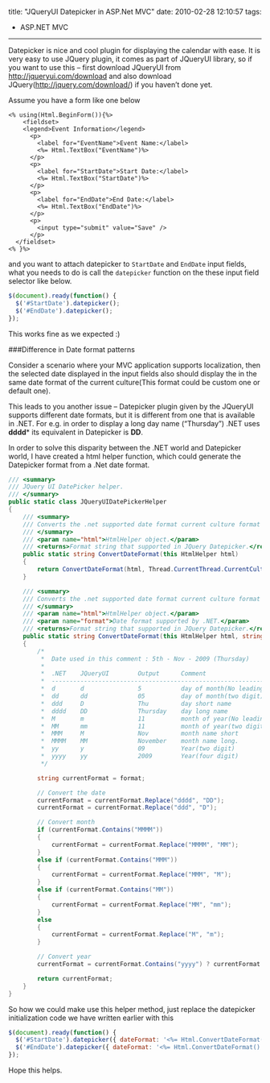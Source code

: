 title: "JQueryUI Datepicker in ASP.Net MVC"
date: 2010-02-28 12:10:57
tags:
- ASP.NET MVC
---

Datepicker is nice and cool plugin for displaying the calendar with ease. It is very easy to use JQuery plugin, it comes as part of JQueryUI library, so if you want to use this – first download JQueryUI from http://jqueryui.com/download and also download JQuery(http://jquery.com/download/) if you haven’t done yet.

Assume you have a form like one below

```
<% using(Html.BeginForm()){%>
    <fieldset>
    <legend>Event Information</legend>
      <p>
        <label for="EventName">Event Name:</label>
        <%= Html.TextBox("EventName")%>
      </p>
      <p>
        <label for="StartDate">Start Date:</label>
        <%= Html.TextBox("StartDate")%>
      </p>
      <p>
        <label for="EndDate">End Date:</label>
        <%= Html.TextBox("EndDate")%>
      </p>
      <p>
        <input type="submit" value="Save" />
      </p>
  </fieldset>
<% }%>
```

and you want to attach datepicker to `StartDate` and `EndDate` input fields, what you needs to do is call the `datepicker` function on the these input field selector like below.

```js
$(document).ready(function() {
  $('#StartDate').datepicker();
  $('#EndDate').datepicker();
});
```

This works fine as we expected :)

###Difference in Date format patterns

Consider a scenario where your MVC application supports localization, then the selected date displayed in the input fields also should display the in the same date format of the current culture(This format could be custom one or default one).

This leads to you another issue – Datepicker plugin given by the JQueryUI supports different date formats, but it is different from one that is available in .NET. For e.g. in order to display a long day name (“Thursday”) .NET uses **dddd*** its equivalent in Datepicker is **DD**.

In order to solve this disparity between the .NET world and Datepicker world, I have created a html helper function, which could generate the Datepicker format from a .Net date format.

```cs
/// <summary>
/// JQuery UI DatePicker helper.
/// </summary>
public static class JQueryUIDatePickerHelper
{
    /// <summary>
    /// Converts the .net supported date format current culture format into JQuery Datepicker format.
    /// </summary>
    /// <param name="html">HtmlHelper object.</param>
    /// <returns>Format string that supported in JQuery Datepicker.</returns>
    public static string ConvertDateFormat(this HtmlHelper html)
    {
        return ConvertDateFormat(html, Thread.CurrentThread.CurrentCulture.DateTimeFormat.ShortDatePattern);
    }

    /// <summary>
    /// Converts the .net supported date format current culture format into JQuery Datepicker format.
    /// </summary>
    /// <param name="html">HtmlHelper object.</param>
    /// <param name="format">Date format supported by .NET.</param>
    /// <returns>Format string that supported in JQuery Datepicker.</returns>
    public static string ConvertDateFormat(this HtmlHelper html, string format)
    {
        /*
         *  Date used in this comment : 5th - Nov - 2009 (Thursday)
         *
         *  .NET    JQueryUI        Output      Comment
         *  --------------------------------------------------------------
         *  d       d               5           day of month(No leading zero)
         *  dd      dd              05          day of month(two digit)
         *  ddd     D               Thu         day short name
         *  dddd    DD              Thursday    day long name
         *  M       m               11          month of year(No leading zero)
         *  MM      mm              11          month of year(two digit)
         *  MMM     M               Nov         month name short
         *  MMMM    MM              November    month name long.
         *  yy      y               09          Year(two digit)
         *  yyyy    yy              2009        Year(four digit)             *
         */

        string currentFormat = format;

        // Convert the date
        currentFormat = currentFormat.Replace("dddd", "DD");
        currentFormat = currentFormat.Replace("ddd", "D");

        // Convert month
        if (currentFormat.Contains("MMMM"))
        {
            currentFormat = currentFormat.Replace("MMMM", "MM");
        }
        else if (currentFormat.Contains("MMM"))
        {
            currentFormat = currentFormat.Replace("MMM", "M");
        }
        else if (currentFormat.Contains("MM"))
        {
            currentFormat = currentFormat.Replace("MM", "mm");
        }
        else
        {
            currentFormat = currentFormat.Replace("M", "m");
        }

        // Convert year
        currentFormat = currentFormat.Contains("yyyy") ? currentFormat.Replace("yyyy", "yy") : currentFormat.Replace("yy", "y");

        return currentFormat;
    }
}
```

So how we could make use this helper method, just replace the datepicker initialization code we have written earlier with this

```js
$(document).ready(function() {
  $('#StartDate').datepicker({ dateFormat: '<%= Html.ConvertDateFormat() %>' });
  $('#EndDate').datepicker({ dateFormat: '<%= Html.ConvertDateFormat() %>' });
});
```

Hope this helps.
